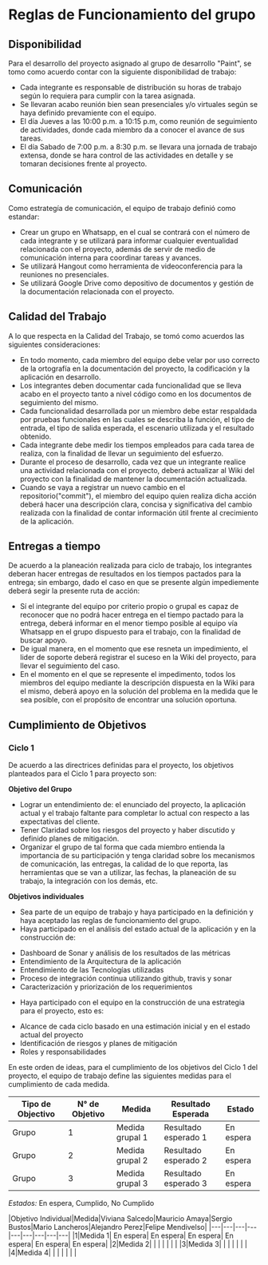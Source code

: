 # Reglas de Funcionamiento del grupo

## Disponibilidad

Para el desarrollo del proyecto asignado al grupo de desarrollo "Paint", se tomo como acuerdo contar con la siguiente disponibilidad de trabajo:

- Cada integrante es responsable de distribución su horas de trabajo según lo requiera para cumplir con la tarea asignada.
- Se llevaran acabo reunión bien sean presenciales y/o virtuales según se haya definido prevamiente con el equipo.
- El día Jueves a las 10:00 p.m. a 10:15 p.m, como reunión de seguimiento de actividades, donde cada miembro da a conocer el avance de sus tareas.
- El día Sabado de 7:00 p.m. a 8:30 p.m. se llevara una jornada de trabajo extensa, donde se hara control de las actividades en detalle y se tomaran decisiones frente al proyecto.

## Comunicación

Como estrategía de comunicación, el equipo de trabajo definió como estandar:

- Crear un grupo en Whatsapp, en el cual se contrará con el número de cada integrante y se utilizará para informar cualquier eventualidad relacionada con el proyecto, además de servir de medio de comunicación interna para coordinar tareas y avances.
- Se utilizará Hangout como herramienta de videoconferencia para la reuniones no presenciales.
- Se utilizará Google Drive como depositivo de documentos y gestión de la documentación relacionada con el proyecto.

## Calidad del Trabajo

A lo que respecta en la Calidad del Trabajo, se tomó como acuerdos las siguientes consideraciones:

- En todo momento, cada miembro del equipo debe velar por uso correcto de la ortografía en la documentación del proyecto, la codificación y la aplicación en desarrollo.
- Los integrantes deben documentar cada funcionalidad que se lleva acabo en el proyecto tanto a nivel código como en los documentos de seguimiento del mismo.
- Cada funcionalidad desarrollada por un miembro debe estar respaldada por pruebas funcionales en las cuales se describa la función, el tipo de entrada, el tipo de salida esperada, el escenario utilizada y el resultado obtenido.
- Cada integrante debe medir los tiempos empleados para cada tarea de realiza, con la finalidad de llevar un seguimiento del esfuerzo.
- Durante el proceso de desarrollo, cada vez que un integrante realice una actividad relacionada con el proyecto, deberá actualizar al Wiki del proyecto con la finalidad de mantener la documentación actualizada.
- Cuando se vaya a registrar un nuevo cambio en el repositorio("commit"), el miembro del equipo quien realiza dicha acción deberá hacer una descripción clara, concisa y significativa del cambio realizada con la finalidad de contar información útil frente al crecimiento de la aplicación.

## Entregas a tiempo

De acuerdo a la planeación realizada para ciclo de trabajo, los integrantes deberan hacer entregas de resultados en los tiempos pactados para la entrega; sin embargo, dado el caso en que se presente algún impediemente deberá segir la presente ruta de acción:

- Sí el integrante del equipo por criterio propio o grupal es capaz de reconocer que no podrá hacer entrega en el tiempo pactado para la entrega, deberá informar en el menor tiempo posible al equipo vía Whatsapp en el grupo dispuesto para el trabajo, con la finalidad de buscar apoyo.
- De igual manera, en el momento que ese resneta un impedimiento, el lider de soporte deberá registrar el suceso en la Wiki del proyecto, para llevar el seguimiento del caso.
- En el momento en el que se represente el impedimento, todos los miembros del equipo mediante la descripción dispuesta en la Wiki para el mismo, deberá apoyo en la solución del problema en la medida que le sea posible, con el propósito de encontrar una solución oportuna.

## Cumplimiento de Objetivos

### Ciclo 1

De acuerdo a las directrices definidas para el proyecto, los objetivos planteados para el Ciclo 1 para proyecto son:

**Objetivo del Grupo**
* Lograr un entendimiento de: el enunciado del proyecto, la aplicación actual y el trabajo faltante para completar lo actual con respecto a las expectativas del cliente.
* Tener Claridad sobre los riesgos del proyecto y haber discutido y definido planes de mitigación.
* Organizar el grupo de tal forma que cada miembro entienda la importancia de su participación y tenga claridad sobre los mecanismos de comunicación, las entregas, la calidad de lo que reporta, las herramientas que se van a utilizar, las fechas, la planeación de su trabajo, la integración con los demás, etc.

**Objetivos individuales**
* Sea parte de un equipo de trabajo y haya participado en la definición y haya aceptado las reglas de funcionamiento del grupo. 
* Haya participado en el análisis del estado actual de la aplicación y en la construcción de:
- Dashboard de Sonar y análisis de los resultados de las métricas
- Entendimiento de la Arquitectura de la aplicación
- Entendimiento de las Tecnologías utilizadas
- Proceso de integración continua utilizando github, travis y sonar
- Caracterización y priorización de los requerimientos
* Haya participado con el equipo en la construcción de una estrategia para el proyecto, esto es:
- Alcance de cada ciclo basado en una estimación inicial y en el estado actual del proyecto
- Identificación de riesgos y planes de mitigación
- Roles y responsabilidades

En este orden de ideas, para el cumplimiento de los objetivos del Ciclo 1 del proyecto, el equipo de trabajo define las siguientes medidas para el cumplimiento de cada medida.

|Tipo de Objectivo|N° de Objetivo|Medida|Resultado Esperada|Estado|
|---|---|---|---|---|
|Grupo|1|Medida grupal 1|Resultado esperado 1|En espera|
|Grupo|2|Medida grupal 2|Resultado esperado 2|En espera|
|Grupo|3|Medida grupal 3|Resultado esperado 3|En espera|
*Estados:* En espera, Cumplido, No Cumplido

|Objetivo Individual|Medida|Viviana Salcedo|Mauricio Amaya|Sergio Bustos|Mario Lancheros|Alejandro Perez|Felipe Mendivelso|
|---|---|---|---|---|---|---|---|---|
|1|Medida 1| En espera| En espera| En espera| En espera| En espera| En espera|
|2|Medida 2| | | | | | |
|3|Medida 3| | | | | | |
|4|Medida 4| | | | | | |